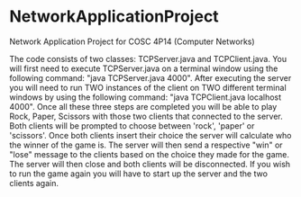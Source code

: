 # NetworkApplicationProject
Network Application Project for COSC 4P14 (Computer Networks)

The code consists of two classes: TCPServer.java and TCPClient.java. You will first need to execute TCPServer.java on a terminal window using the following command: "java TCPServer.java 4000". After executing the server you will need to run TWO instances of the client on TWO different terminal windows by using the following command: "java TCPClient.java localhost 4000". Once all these three steps are completed you will be able to play Rock, Paper, Scissors with those two clients that connected to the server. Both clients will be prompted to choose between 'rock', 'paper' or 'scissors'. Once both clients insert their choice the server will calculate who the winner of the game is. The server will then send a respective "win" or "lose" message to the clients based on the choice they made for the game. The server will then close and both clients will be disconnected. If you wish to run the game again you will have to start up the server and the two clients again.
